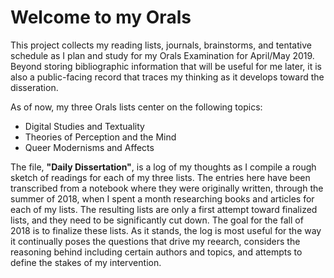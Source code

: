 # Welcome to my Orals

This project collects my reading lists, journals, brainstorms, and tentative schedule as I plan and study for my Orals Examination for April/May 2019. Beyond storing bibliographic information that will be useful for me later, it is also a public-facing record that traces my thinking as it develops toward the disseration. 

As of now, my three Orals lists center on the following topics:
* Digital Studies and Textuality
* Theories of Perception and the Mind
* Queer Modernisms and Affects

The file, **"Daily Dissertation"**, is a log of my thoughts as I compile a rough sketch of readings for each of my three lists. The entries here have been transcribed from a notebook where they were originally written, through the summer of 2018, when I spent a month researching books and articles for each of my lists. The resulting lists are only a first attempt toward finalized lists, and they need to be significantly cut down. The goal for the fall of 2018 is to finalize these lists. As it stands, the log is most useful for the way it continually poses the questions that drive my reearch, considers the reasoning behind including certain authors and topics, and attempts to define the stakes of my intervention. 